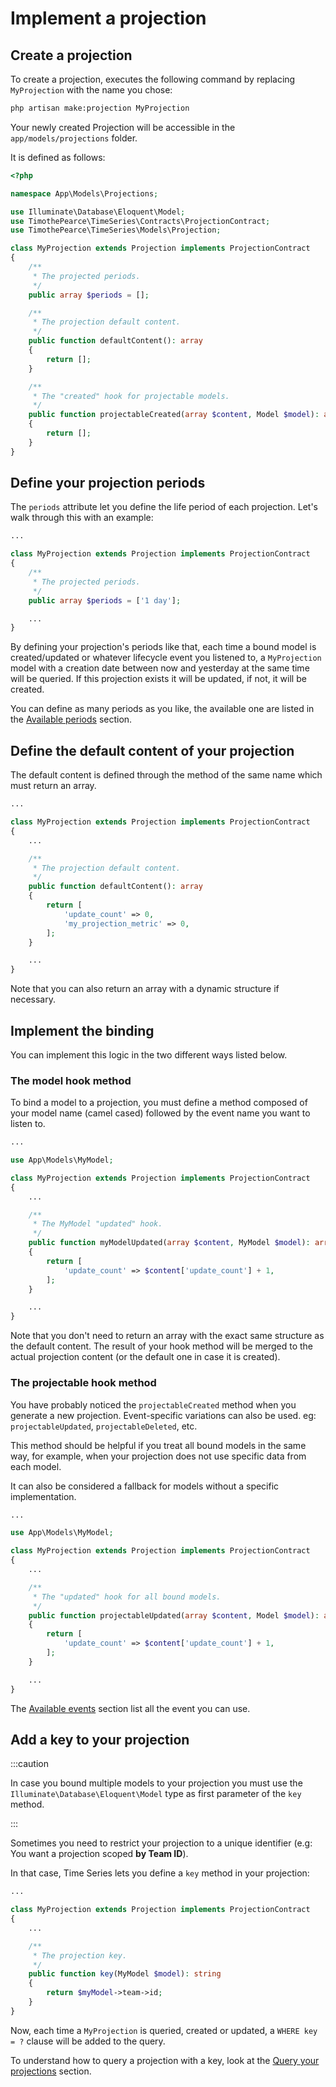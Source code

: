 # Implement a projection

## Create a projection

To create a projection, executes the following command by replacing `MyProjection` with the name you chose:

```bash
php artisan make:projection MyProjection
```

Your newly created Projection will be accessible in the `app/models/projections` folder.

It is defined as follows:

```php title="app/Models/Projections/MyProjection.php"
<?php

namespace App\Models\Projections;

use Illuminate\Database\Eloquent\Model;
use TimothePearce\TimeSeries\Contracts\ProjectionContract;
use TimothePearce\TimeSeries\Models\Projection;

class MyProjection extends Projection implements ProjectionContract
{
    /**
     * The projected periods.
     */
    public array $periods = [];

    /**
     * The projection default content.
     */
    public function defaultContent(): array
    {
        return [];
    }

    /**
     * The "created" hook for projectable models.
     */
    public function projectableCreated(array $content, Model $model): array
    {
        return [];
    }
}
```

## Define your projection periods

The `periods` attribute let you define the life period of each projection. Let's walk through this with an example:

```php title="app/Models/Projections/MyProjection.php" {8}
...

class MyProjection extends Projection implements ProjectionContract
{
    /**
     * The projected periods.
     */
    public array $periods = ['1 day'];

    ...
}
```

By defining your projection's periods like that, each time a bound model is created/updated or whatever lifecycle event you listened to, a `MyProjection` model with a creation date between now and yesterday at the same time will be queried. If this projection exists it will be updated, if not, it will be created.

You can define as many periods as you like, the available one are listed in the [Available periods](/getting-started/available-periods) section.

## Define the default content of your projection

The default content is defined through the method of the same name which must return an array.

```php title="app/Models/Projections/MyProjection.php" {10,11,12,13,14,15}
...

class MyProjection extends Projection implements ProjectionContract
{
    ...

    /**
     * The projection default content.
     */
    public function defaultContent(): array
    {
        return [
            'update_count' => 0,
            'my_projection_metric' => 0,
        ];
    }

    ...
}
```

Note that you can also return an array with a dynamic structure if necessary.

## Implement the binding

You can implement this logic in the two different ways listed below.

### The model hook method

To bind a model to a projection, you must define a method composed of your model name (camel cased) followed by the event name you want to listen to.

```php title="app/Models/Projections/MyProjection.php" {12,13,14,15,16,17}
...

use App\Models\MyModel;

class MyProjection extends Projection implements ProjectionContract
{
    ...

    /**
     * The MyModel "updated" hook.
     */
    public function myModelUpdated(array $content, MyModel $model): array
    {
        return [
            'update_count' => $content['update_count'] + 1,
        ];
    }

    ...
}
```

Note that you don't need to return an array with the exact same structure as the default content. The result of your hook method will be merged to the actual projection content (or the default one in case it is created).

### The projectable hook method

You have probably noticed the `projectableCreated` method when you generate a new projection. Event-specific variations can also be used. eg: `projectableUpdated`, `projectableDeleted`, etc.

This method should be helpful if you treat all bound models in the same way, for example, when your projection does not use specific data from each model.

It can also be considered a fallback for models without a specific implementation.

```php title="app/Models/Projections/MyProjection.php" {12,13,14,15,16,17}
...

use App\Models\MyModel;

class MyProjection extends Projection implements ProjectionContract
{
    ...

    /**
     * The "updated" hook for all bound models.
     */
    public function projectableUpdated(array $content, Model $model): array
    {
        return [
            'update_count' => $content['update_count'] + 1,
        ];
    }

    ...
}
```

The [Available events](/getting-started/available-events) section list all the event you can use.

## Add a key to your projection

:::caution

In case you bound multiple models to your projection you must use the `Illuminate\Database\Eloquent\Model` type as first parameter of the `key` method.

:::

Sometimes you need to restrict your projection to a unique identifier (e.g: You want a projection scoped **by Team ID**).

In that case, Time Series lets you define a `key` method in your projection:

```php title="app/Models/Projections/MyProjection.php" {10,11,12,13}
...

class MyProjection extends Projection implements ProjectionContract
{
    ...

    /**
     * The projection key.
     */
    public function key(MyModel $model): string
    {
        return $myModel->team->id;
    }
}
```


Now, each time a `MyProjection` is queried, created or updated, a `WHERE key = ?` clause will be added to the query.  

To understand how to query a projection with a key, look at the [Query your projections](/getting-started/query-your-projections) section.